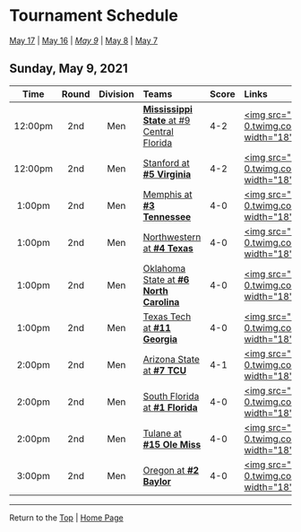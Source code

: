 <a name="top"></a>  

# Tournament Schedule  

[May 17](./05-17.md) &#124; [May 16](./05-16.md) &#124; *[May 9](./05-09.md)* &#124; [May 8](./05-08.md) &#124; [May 7](./05-07.md)  

## Sunday, May 9, 2021  

| **Time** | **Round** | **Division** | **Teams** | **Score** | **Links** |  
| :------: | :-------: | :----------: | :-------- | :-------- | :-------- |  
| 12:00pm  | 2nd       | Men          | [<b>Mississippi State</b> at #9 Central Florida](../ncaam/matches/R2_9-12_MSST_vs_UCF.md) | 4-2       | [<img src="https://abs-0.twimg.com/emoji/v2/svg/1f4ca.svg" width="18" height="18 />](http://scores.tennisticker.de/usa/ustanc/conf/lp.html?lid=76) |  
| 12:00pm  | 2nd       | Men          | [Stanford at <b>#5 Virginia</b>](../ncaam/matches/R2_17-20_STAN_vs_UVA.md) | 4-2       | [<img src="https://abs-0.twimg.com/emoji/v2/svg/1f4ca.svg" width="18" height="18 />](http://stats.statbroadcast.com/broadcast/?id=350363) |  
| 1:00pm   | 2nd       | Men          | [Memphis at <b>#3 Tennessee</b>](../ncaam/matches/R2_33-36_MEM_vs_TENN.md) | 4-0       | [<img src="https://abs-0.twimg.com/emoji/v2/svg/1f4ca.svg" width="18" height="18 />](http://www.sidearmstats.com/utennessee/mten/) |  
| 1:00pm   | 2nd       | Men          | [Northwestern at <b>#4 Texas</b>](../ncaam/matches/R2_29-32_NW_vs_TEX.md) | 4-0       | [<img src="https://abs-0.twimg.com/emoji/v2/svg/1f4ca.svg" width="18" height="18 />](http://sidearmstats.com/texas/mtennis/xlive.htm) |  
| 1:00pm   | 2nd       | Men          | [Oklahoma State at <b>#6 North Carolina</b>](../ncaam/matches/R2_45-48_OKST_vs_UNC.md) | 4-0       | [<img src="https://abs-0.twimg.com/emoji/v2/svg/1f4ca.svg" width="18" height="18 />](http://stats.statbroadcast.com/statmonitr/?id=350570) |  
| 1:00pm   | 2nd       | Men          | [Texas Tech at <b>#11 Georgia</b>](../ncaam/matches/R2_41-44_TTU_vs_UGA.md) | 4-0       | [<img src="https://abs-0.twimg.com/emoji/v2/svg/1f4ca.svg" width="18" height="18 />](https://georgiadogs.com/sports/2017/6/17/sports-m-tennis-spec-rel-vid-stream-html.aspx) |  
| 2:00pm   | 2nd       | Men          | [Arizona State at <b>#7 TCU</b>](../ncaam/matches/R2_49-52_AZST_vs_TCU.md) | 4-1       | [<img src="https://abs-0.twimg.com/emoji/v2/svg/1f4ca.svg" width="18" height="18 />](https://www.sidearmstats.com/tcu/mten/xlive.htm) |  
| 2:00pm   | 2nd       | Men          | [South Florida at <b>#1 Florida</b>](../ncaam/matches/R2_1-4_USF_vs_FLA.md) | 4-0       | [<img src="https://abs-0.twimg.com/emoji/v2/svg/1f4ca.svg" width="18" height="18 />](https://sidearmstats.com/florida/mten/) |  
| 2:00pm   | 2nd       | Men          | [Tulane at <b>#15 Ole Miss</b>](../ncaam/matches/R2_57-60_TULN_vs_MISS.md) | 4-0       | [<img src="https://abs-0.twimg.com/emoji/v2/svg/1f4ca.svg" width="18" height="18 />](http://stats.statbroadcast.com/statmonitr/?id=350592) |  
| 3:00pm   | 2nd       | Men          | [Oregon at <b>#2 Baylor</b>](../ncaam/matches/R2_61-64_ORE_vs_BAY.md) | 4-0       | [<img src="https://abs-0.twimg.com/emoji/v2/svg/1f4ca.svg" width="18" height="18 />](http://www.sidearmstats.com/baylor/mten/) |  

------

Return to the [Top](#top) &#124; [Home Page](../../index.md)